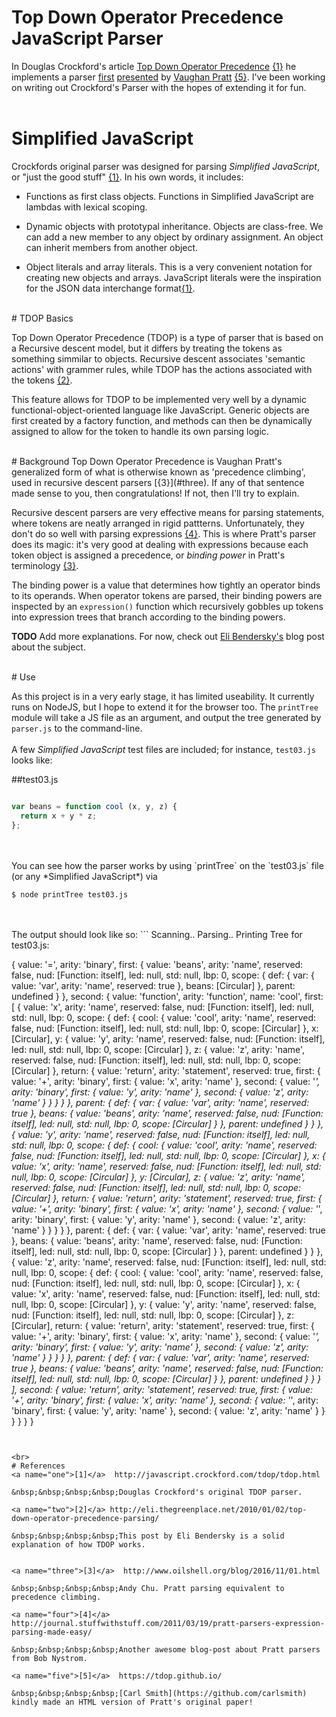 # Top Down Operator Precedence JavaScript Parser

  In Douglas Crockford's article [Top Down Operator Precedence](http://javascript.crockford.com/tdop/tdop.html) [{1}](#one)
he implements a parser 
[first](http://web.archive.org/web/20151223215421/http://hall.org.ua/halls/wizzard/pdf/Vaughan.Pratt.TDOP.pdf) 
[presented](https://tdop.github.io/)
by [Vaughan Pratt](https://en.wikipedia.org/wiki/Vaughan_Pratt) [{5}](#five). 
I've been working on writing out Crockford's Parser with the hopes of extending it for fun.  
<br>

# Simplified JavaScript
  Crockfords original parser was designed for parsing *Simplified JavaScript*, or "just the good stuff" [{1}](#one). In his own words, it includes:

* Functions as first class objects. Functions in Simplified JavaScript are lambdas with lexical scoping.

* Dynamic objects with prototypal inheritance. Objects are class-free. We can add a new member to any object by ordinary assignment. An object can inherit members from another object.

* Object literals and array literals. This is a very convenient notation for creating new objects and arrays. JavaScript literals were the inspiration for the JSON data interchange format[{1}](#one).

<br>
# TDOP Basics

  Top Down Operator Precedence (TDOP) is a type of
        parser that is based on a Recursive descent model,
        but it differs by treating the tokens as something
        simmilar to objects. Recursive descent associates
        'semantic actions' with grammer rules, while TDOP
        has the actions associated with the tokens [{2}](#two).

  This feature allows for TDOP to be implemented
        very well by a dynamic functional-object-oriented
        language like JavaScript. Generic objects are first
        created by a factory function, and methods can then
        be dynamically assigned to allow for the token to
        handle its own parsing logic.



<br>
# Background
Top Down Operator Precedence is Vaughan Pratt's generalized form of what is otherwise known as 'precedence climbing', used in recursive
descent parsers [{3}](#three). If any of that sentence made sense to you, then congratulations! If not, then I'll try to explain.


Recursive descent parsers are very effective means for parsing statements, where tokens are neatly arranged in rigid pattterns. 
Unfortunately, they don't do so well with parsing expressions [{4}](#four). This is where Pratt's parser does its magic: it's very good 
at dealing with expressions because each token object is assigned a precedence, or *binding power* in Pratt's terminology [{3}](#three).


The binding power is a value that determines how tightly an operator binds to its operands. When operator tokens are parsed, their 
binding powers are inspected by an `expression()` function which recursively gobbles up tokens into expression trees that branch 
according to the binding powers.  


**TODO** Add more explanations. For now, check out [Eli Bendersky's](http://eli.thegreenplace.net/2010/01/02/top-down-operator-precedence-parsing/) blog post about the subject. 


<br>
# Use

  As this project is in a very early stage, it has limited useability. 
It currently runs on NodeJS, but I hope to extend it for the browser too. 
The `printTree` module will take a JS file as an argument, and output the tree 
generated by `parser.js` to the command-line. 
<br>
<br>
A few *Simplified JavaScript* test files are included; for instance, `test03.js` looks like:

##test03.js
```javascript

var beans = function cool (x, y, z) {
  return x + y * z;
};
```
<br>
<br>
You can see how the parser works by using `printTree` on the `test03.js` file (or any *Simplified JavaScript*) via

```
$ node printTree test03.js
```
<br>
<br>
The output should look like so:
```
Scanning..
Parsing..
Printing Tree for test03.js:

{ value: '=',
  arity: 'binary',
  first: 
   { value: 'beans',
     arity: 'name',
     reserved: false,
     nud: [Function: itself],
     led: null,
     std: null,
     lbp: 0,
     scope: 
      { def: 
         { var: { value: 'var', arity: 'name', reserved: true },
           beans: [Circular] },
        parent: undefined } },
  second: 
   { value: 'function',
     arity: 'function',
     name: 'cool',
     first: 
      [ { value: 'x',
          arity: 'name',
          reserved: false,
          nud: [Function: itself],
          led: null,
          std: null,
          lbp: 0,
          scope: 
           { def: 
              { cool: 
                 { value: 'cool',
                   arity: 'name',
                   reserved: false,
                   nud: [Function: itself],
                   led: null,
                   std: null,
                   lbp: 0,
                   scope: [Circular] },
                x: [Circular],
                y: 
                 { value: 'y',
                   arity: 'name',
                   reserved: false,
                   nud: [Function: itself],
                   led: null,
                   std: null,
                   lbp: 0,
                   scope: [Circular] },
                z: 
                 { value: 'z',
                   arity: 'name',
                   reserved: false,
                   nud: [Function: itself],
                   led: null,
                   std: null,
                   lbp: 0,
                   scope: [Circular] },
                return: 
                 { value: 'return',
                   arity: 'statement',
                   reserved: true,
                   first: 
                    { value: '+',
                      arity: 'binary',
                      first: { value: 'x', arity: 'name' },
                      second: 
                       { value: '*',
                         arity: 'binary',
                         first: { value: 'y', arity: 'name' },
                         second: { value: 'z', arity: 'name' } } } } },
             parent: 
              { def: 
                 { var: { value: 'var', arity: 'name', reserved: true },
                   beans: 
                    { value: 'beans',
                      arity: 'name',
                      reserved: false,
                      nud: [Function: itself],
                      led: null,
                      std: null,
                      lbp: 0,
                      scope: [Circular] } },
                parent: undefined } } },
        { value: 'y',
          arity: 'name',
          reserved: false,
          nud: [Function: itself],
          led: null,
          std: null,
          lbp: 0,
          scope: 
           { def: 
              { cool: 
                 { value: 'cool',
                   arity: 'name',
                   reserved: false,
                   nud: [Function: itself],
                   led: null,
                   std: null,
                   lbp: 0,
                   scope: [Circular] },
                x: 
                 { value: 'x',
                   arity: 'name',
                   reserved: false,
                   nud: [Function: itself],
                   led: null,
                   std: null,
                   lbp: 0,
                   scope: [Circular] },
                y: [Circular],
                z: 
                 { value: 'z',
                   arity: 'name',
                   reserved: false,
                   nud: [Function: itself],
                   led: null,
                   std: null,
                   lbp: 0,
                   scope: [Circular] },
                return: 
                 { value: 'return',
                   arity: 'statement',
                   reserved: true,
                   first: 
                    { value: '+',
                      arity: 'binary',
                      first: { value: 'x', arity: 'name' },
                      second: 
                       { value: '*',
                         arity: 'binary',
                         first: { value: 'y', arity: 'name' },
                         second: { value: 'z', arity: 'name' } } } } },
             parent: 
              { def: 
                 { var: { value: 'var', arity: 'name', reserved: true },
                   beans: 
                    { value: 'beans',
                      arity: 'name',
                      reserved: false,
                      nud: [Function: itself],
                      led: null,
                      std: null,
                      lbp: 0,
                      scope: [Circular] } },
                parent: undefined } } },
        { value: 'z',
          arity: 'name',
          reserved: false,
          nud: [Function: itself],
          led: null,
          std: null,
          lbp: 0,
          scope: 
           { def: 
              { cool: 
                 { value: 'cool',
                   arity: 'name',
                   reserved: false,
                   nud: [Function: itself],
                   led: null,
                   std: null,
                   lbp: 0,
                   scope: [Circular] },
                x: 
                 { value: 'x',
                   arity: 'name',
                   reserved: false,
                   nud: [Function: itself],
                   led: null,
                   std: null,
                   lbp: 0,
                   scope: [Circular] },
                y: 
                 { value: 'y',
                   arity: 'name',
                   reserved: false,
                   nud: [Function: itself],
                   led: null,
                   std: null,
                   lbp: 0,
                   scope: [Circular] },
                z: [Circular],
                return: 
                 { value: 'return',
                   arity: 'statement',
                   reserved: true,
                   first: 
                    { value: '+',
                      arity: 'binary',
                      first: { value: 'x', arity: 'name' },
                      second: 
                       { value: '*',
                         arity: 'binary',
                         first: { value: 'y', arity: 'name' },
                         second: { value: 'z', arity: 'name' } } } } },
             parent: 
              { def: 
                 { var: { value: 'var', arity: 'name', reserved: true },
                   beans: 
                    { value: 'beans',
                      arity: 'name',
                      reserved: false,
                      nud: [Function: itself],
                      led: null,
                      std: null,
                      lbp: 0,
                      scope: [Circular] } },
                parent: undefined } } } ],
     second: 
      { value: 'return',
        arity: 'statement',
        reserved: true,
        first: 
         { value: '+',
           arity: 'binary',
           first: { value: 'x', arity: 'name' },
           second: 
            { value: '*',
              arity: 'binary',
              first: { value: 'y', arity: 'name' },
              second: { value: 'z', arity: 'name' } } } } } }


```


<br>
# References
<a name="one">[1]</a>  http://javascript.crockford.com/tdop/tdop.html

&nbsp;&nbsp;&nbsp;&nbsp;Douglas Crockford's original TDOP parser. 

<a name="two">[2]</a> http://eli.thegreenplace.net/2010/01/02/top-down-operator-precedence-parsing/ 

&nbsp;&nbsp;&nbsp;&nbsp;This post by Eli Bendersky is a solid explanation of how TDOP works.
  

<a name="three">[3]</a>  http://www.oilshell.org/blog/2016/11/01.html

&nbsp;&nbsp;&nbsp;&nbsp;Andy Chu. Pratt parsing equivalent to precedence climbing.

<a name="four">[4]</a>  http://journal.stuffwithstuff.com/2011/03/19/pratt-parsers-expression-parsing-made-easy/
  
&nbsp;&nbsp;&nbsp;&nbsp;Another awesome blog-post about Pratt parsers from Bob Nystrom. 

<a name="five">[5]</a>  https://tdop.github.io/

&nbsp;&nbsp;&nbsp;&nbsp;[Carl Smith](https://github.com/carlsmith) kindly made an HTML version of Pratt's original paper!
